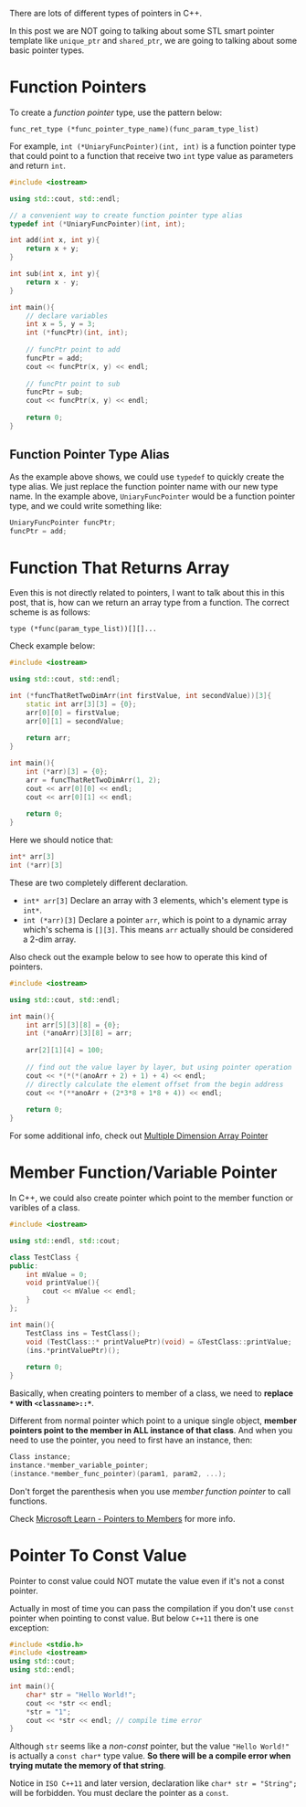 There are lots of different types of pointers in C++.

In this post we are NOT going to talking about some STL smart pointer template like `unique_ptr` and `shared_ptr`, we are going to talking about some basic pointer types.

# Function Pointers

To create a _function pointer_ type, use the pattern below:

```
func_ret_type (*func_pointer_type_name)(func_param_type_list)
```

For example, `int (*UniaryFuncPointer)(int, int)` is a function pointer type that could point to a function that receive two `int` type value as parameters and return `int`.

```cpp
#include <iostream>

using std::cout, std::endl;

// a convenient way to create function pointer type alias
typedef int (*UniaryFuncPointer)(int, int);

int add(int x, int y){
    return x + y;
}

int sub(int x, int y){
    return x - y;
}

int main(){
    // declare variables
    int x = 5, y = 3;
    int (*funcPtr)(int, int);
    
    // funcPtr point to add
    funcPtr = add;
    cout << funcPtr(x, y) << endl;
    
    // funcPtr point to sub
    funcPtr = sub;
    cout << funcPtr(x, y) << endl;
    
    return 0;
}
```

## Function Pointer Type Alias

As the example above shows, we could use `typedef` to quickly create the type alias. We just replace the function pointer name with our new type name. In the example above, `UniaryFuncPointer` would be a function pointer type, and we could write something like: 

```cpp
UniaryFuncPointer funcPtr;
funcPtr = add;
```

# Function That Returns Array

Even this is not directly related to pointers, I want to talk about this in this post, that is, how can we return an array type from a function. The correct scheme is as follows:

```
type (*func(param_type_list))[][]...
```

Check example below:

```cpp
#include <iostream>

using std::cout, std::endl;

int (*funcThatRetTwoDimArr(int firstValue, int secondValue))[3]{
    static int arr[3][3] = {0};
    arr[0][0] = firstValue;
    arr[0][1] = secondValue;
    
    return arr;
}

int main(){
    int (*arr)[3] = {0};
    arr = funcThatRetTwoDimArr(1, 2);
    cout << arr[0][0] << endl;
    cout << arr[0][1] << endl;
    
    return 0;
}
```

Here we should notice that:

```cpp
int* arr[3]
int (*arr)[3]
```

These are two completely different declaration.

- `int* arr[3]` Declare an array with 3 elements, which's element type is `int*`.
- `int (*arr)[3]` Declare a pointer `arr`, which is point to a dynamic array which's schema is `[][3]`. This means `arr` actually should be considered a 2-dim array.

Also check out the example below to see how to operate this kind of pointers.

```cpp
#include <iostream>

using std::cout, std::endl;

int main(){
    int arr[5][3][8] = {0};
    int (*anoArr)[3][8] = arr;
    
    arr[2][1][4] = 100;
    
    // find out the value layer by layer, but using pointer operation
    cout << *(*(*(anoArr + 2) + 1) + 4) << endl;
    // directly calculate the element offset from the begin address
    cout << *(**anoArr + (2*3*8 + 1*8 + 4)) << endl;
    
    return 0;
}
```

For some additional info, check out [Multiple Dimension Array Pointer](./cpp_multi_dim_pointer.md)

# Member Function/Variable Pointer

In C++, we could also create pointer which point to the member function or varibles of a class.

```cpp
#include <iostream>

using std::endl, std::cout;

class TestClass {
public:
    int mValue = 0;
    void printValue(){
        cout << mValue << endl;
    }
};

int main(){
    TestClass ins = TestClass();
    void (TestClass::* printValuePtr)(void) = &TestClass::printValue;
    (ins.*printValuePtr)();
    
    return 0;
}
```

Basically, when creating pointers to member of a class, we need to **replace `*` with `<classname>::*`**.

Different from normal pointer which point to a unique single object, **member pointers point to the member in ALL instance of that class**. And when you need to use the pointer, you need to first have an instance, then:

```cpp
Class instance;
instance.*member_variable_pointer;
(instance.*member_func_pointer)(param1, param2, ...);
```

Don't forget the parenthesis when you use _member function pointer_ to call functions.

Check [Microsoft Learn - Pointers to Members](https://learn.microsoft.com/en-us/cpp/cpp/pointers-to-members?view=msvc-170) for more info.

# Pointer To Const Value

Pointer to const value could NOT mutate the value even if it's not a const pointer.

Actually in most of time you can pass the compilation if you don't use `const` pointer when pointing to const value. But below `C++11` there is one exception:

```cpp
#include <stdio.h>
#include <iostream>
using std::cout;
using std::endl;

int main(){
    char* str = "Hello World!";
    cout << *str << endl;
    *str = "1";
    cout << *str << endl; // compile time error
}
```

Although `str` seems like a _non-const_ pointer, but the value `"Hello World!"` is actually a `const char*` type value. **So there will be a compile error when trying mutate the memory of that string**.

Notice in `ISO C++11` and later version, declaration like `char* str = "String";` will be forbidden. You must declare the pointer as a `const`.